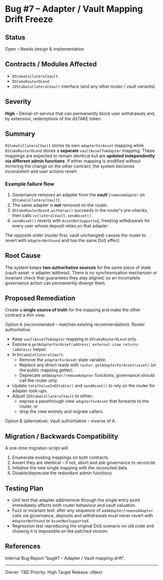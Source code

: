 # Bug #7 – Adapter / Vault Mapping Drift Freeze

## Status
Open – Needs design & implementation

## Contracts / Modules Affected
- `DStakeCollateralVault`
- `DStakeRouterDLend`
- `IDStakeCollateralVault` interface (and any other router / vault variants)

## Severity
**High** – Denial-of-service that can permanently block user withdrawals and, by extension, redemptions of the dSTAKE token.

## Summary
`DStakeCollateralVault` stores its own `adapterForAsset` mapping while `DStakeRouterDLend` stores a **separate** `vaultAssetToAdapter` mapping.  These mappings are expected to remain identical but are **updated independently via different admin functions**.  If either mapping is modified without mirroring the change on the other contract, the system becomes inconsistent and user actions revert.

### Example failure flow
1. Governance removes an adapter from the **vault** (`removeAdapter` on `DStakeCollateralVault`).
2. The same adapter is **not** removed on the router.
3. `DStakeRouterDLend.withdraw()` succeeds in the router's pre-checks, then calls `collateralVault.sendAsset()`.
4. `sendAsset()` reverts with `AssetNotSupported`, freezing withdrawals for every user whose deposit relies on that adapter.

The opposite order (router first, vault unchanged) causes the router to revert with `AdapterNotFound` and has the same DoS effect.

## Root Cause
The system keeps **two authoritative sources** for the same piece of state (vault-asset → adapter address).  There is no synchronisation mechanism or invariant check that guarantees they stay aligned, so an incomplete governance action can permanently diverge them.

## Proposed Remediation
Create a **single source of truth** for the mapping and make the other contract a thin view.

Option A (recommended – matches existing recommendation): Router authoritative
* Keep `vaultAssetToAdapter` mapping in `DStakeRouterDLend` only.
* Expose a `getAdapterForAsset(address) external view returns (address)` helper.
* In `DStakeCollateralVault`:
  * Remove the `adapterForAsset` state variable.
  * Replace any direct reads with `router.getAdapterForAsset(asset)` (or the public mapping getter).
  * Deprecate `addAdapter/removeAdapter` functions; governance should call the router only.
* Update `totalValueInDStable()` and `sendAsset()` to rely on the router for adapter look-ups.
* Adjust `IDStakeCollateralVault` to either:
  * expose a passthrough view `adapterForAsset` that forwards to the router, or
  * drop the view entirely and migrate callers.

Option B (alternative): Vault authoritative – inverse of A.

## Migration / Backwards Compatibility
A one-time migration script will:
1. Enumerate existing mappings on both contracts.
2. Assert they are identical – if not, abort and ask governance to reconcile.
3. Initialise the new single mapping with the reconciled data.
4. Disable/deprecate the redundant admin functions.

## Testing Plan
- Unit test that adapter add/remove through the single entry point immediately affects both router behaviour and vault valuation.
- Fuzz or invariant test: after any sequence of `addAdapter`/`removeAdapter` calls via governance, deposits and withdrawals must never revert with `AdapterNotFound` or `AssetNotSupported`.
- Regression test reproducing the original DoS scenario on old code and showing it is impossible on the patched version.

## References
Internal Bug Report "bug#7 – Adapter / Vault mapping drift".

---
Owner: TBD
Priority: High
Target Release: vNext 